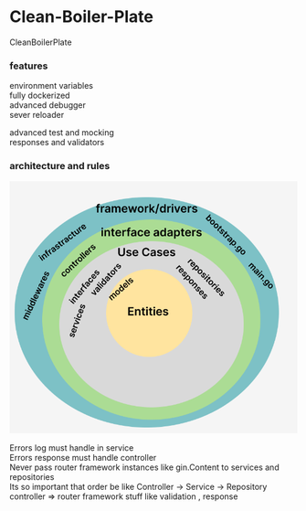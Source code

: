 # Clean-Boiler-Plate
CleanBoilerPlate


### features
environment variables <br>
fully dockerized <br>
advanced debugger<br>
sever reloader <br>

advanced test and mocking<br>
responses and validators<br>


### architecture and  rules
![clean architecture](https://github.com/mahdimehrabi/clean-boilerplate/blob/main/architecture.png?raw=true)

Errors log must handle in service<br>
Errors response must handle controller<br>
Never pass router framework instances like gin.Content to services and repositories<br>
Its so important that order be like Controller -> Service -> Repository<br>
controller => router framework stuff like validation , response<br>